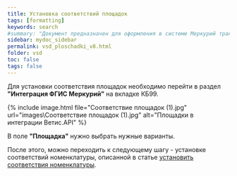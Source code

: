 ```yaml
---
title: Установка соответствий площадок
tags: [formatting]
keywords: search
#summary: "Документ предназначен для оформления в системе Меркурий транспортной партии."
sidebar: mydoc_sidebar
permalink: vsd_ploschadki_v8.html
folder: vsd
toc: false
tags: false
---
```


<style>
.result {
background-color: #000000;
border: 1px solid #dedede;
padding: 10px;
margin-top: 10px;
margin-bottom: 10px;
}
</style>

Для установки соответствия площадок необходимо перейти в раздел **"Интеграция ФГИС Меркурий"** на вкладке КБ99.

{% include image.html file="Соответствие площадок (1).jpg" url="images\Соответствие площадок (1).jpg" alt="Площадки в интеграции Ветис.API" %}

В поле **"Площадка"** нужно выбрать нужные варианты.

После этого, можно переходить к следующему шагу - установке соответствий номенклатуры, описанной в статье [установить соответствия номенклатуры](http://wiki.kb99.pro/vsd_tovari_v8.html).
